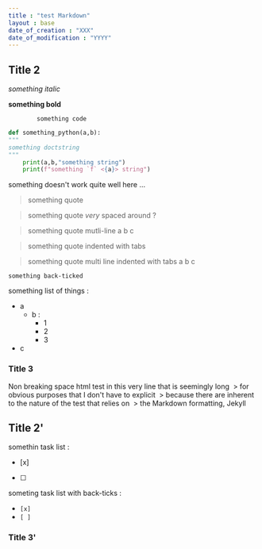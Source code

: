 ```yaml
---
title : "test Markdown"
layout : base
date_of_creation : "XXX"
date_of_modification : "YYYY"
---
```


## Title 2

*something italic*

**something bold**

			something code

```python
def something_python(a,b):
"""
something doctstring
"""
	print(a,b,"something string")
 	print(f"something `f` <{a}> string")
```


something doesn't work quite well here ...

> something quote



> something quote *very* spaced around ?


> something quote mutli-line
> a
> b
> c

> 	something quote indented with tabs


> 	something quote multi line indented with tabs
> 	a
> 	b
> 	c

`something back-ticked`

something list of things :
- a
  - b :
    - 1
    - 2
    - 3   
- c

### Title 3

Non breaking space html test in this very line that is seemingly long &nbsp;> for obvious purposes that I don't have to explicit &nbsp;> because there are inherent to the nature of the test that relies on &nbsp;> the Markdown formatting, Jekyll

## Title 2'

somethin task list :
- [x]
- [ ]

someting task list with back-ticks :
- `[x]`
- `[ ]`

### Title 3'


